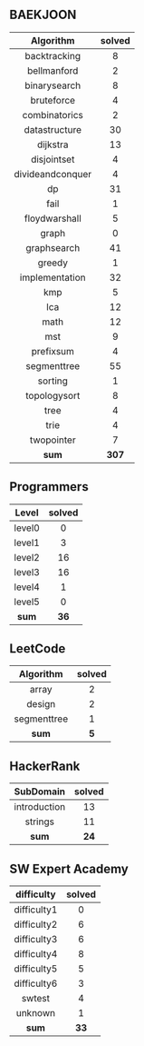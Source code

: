 ## BAEKJOON
|    Algorithm    | solved |
| :-------------: | :----: |
|backtracking|8|
|bellmanford|2|
|binarysearch|8|
|bruteforce|4|
|combinatorics|2|
|datastructure|30|
|dijkstra|13|
|disjointset|4|
|divideandconquer|4|
|dp|31|
|fail|1|
|floydwarshall|5|
|graph|0|
|graphsearch|41|
|greedy|1|
|implementation|32|
|kmp|5|
|lca|12|
|math|12|
|mst|9|
|prefixsum|4|
|segmenttree|55|
|sorting|1|
|topologysort|8|
|tree|4|
|trie|4|
|twopointer|7|
| **sum** | **307**|

## Programmers
|    Level    | solved |
| :-------------: | :----: |
|level0|0|
|level1|3|
|level2|16|
|level3|16|
|level4|1|
|level5|0|
| **sum** | **36**|

## LeetCode
|    Algorithm    | solved |
| :-------------: | :----: |
|array|2|
|design|2|
|segmenttree|1|
| **sum** | **5**|

## HackerRank
|    SubDomain    | solved |
| :-------------: | :----: |
|introduction|13|
|strings|11|
| **sum** | **24**|

## SW Expert Academy
|    difficulty    | solved |
| :-------------: | :----: |
|difficulty1|0|
|difficulty2|6|
|difficulty3|6|
|difficulty4|8|
|difficulty5|5|
|difficulty6|3|
|swtest|4|
|unknown|1|
| **sum** | **33**|

